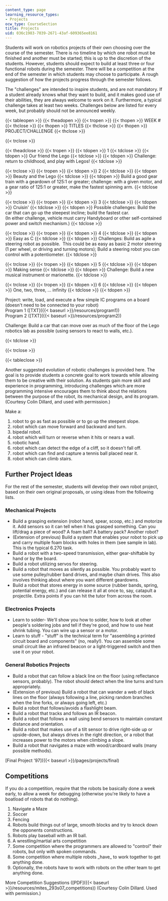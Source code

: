 ```yaml
---
content_type: page
learning_resource_types:
- Projects
ocw_type: CourseSection
title: Projects
uid: 036c1983-7039-2671-43af-609365ee8161
---
```


Students will work on robotics projects of their own choosing over the course of the semester. There is no timeline by which one robot must be finished and another must be started; this is up to the discretion of the students. However, students should expect to build at least three or four functional robots during the semester. There will be a competition at the end of the semester in which students may choose to participate. A rough suggestion of how the projects progress through the semester follows.

The "challenges" are intended to inspire students, and are not mandatory. If a student already knows what they want to build, and it makes good use of their abilities, they are always welcome to work on it. Furthermore, a typical challenge takes at least two weeks. Challenges below are listed for every week, but probably should not be announced weekly.

{{< tableopen >}}
{{< theadopen >}}
{{< tropen >}}
{{< thopen >}}
WEEK #
{{< thclose >}}
{{< thopen >}}
TITLES
{{< thclose >}}
{{< thopen >}}
PROJECT/CHALLENGE
{{< thclose >}}

{{< trclose >}}

{{< theadclose >}}
{{< tropen >}}
{{< tdopen >}}
1
{{< tdclose >}}
{{< tdopen >}}
Our friend the Lego
{{< tdclose >}}
{{< tdopen >}}
Challenge: return to childhood, and play with Legos!
{{< tdclose >}}

{{< trclose >}}
{{< tropen >}}
{{< tdopen >}}
2
{{< tdclose >}}
{{< tdopen >}}
Beauty and the Lego
{{< tdclose >}}
{{< tdopen >}}
Build a good gear train with a geardown of 125:1 or greater; challenge: with a given motor, and a gear ratio of 125:1 or greater, make the fastest spinning arm.
{{< tdclose >}}

{{< trclose >}}
{{< tropen >}}
{{< tdopen >}}
3
{{< tdclose >}}
{{< tdopen >}}
Cruisin'
{{< tdclose >}}
{{< tdopen >}}
Possible challenges: Build the car that can go up the steepest incline; build the fastest car.  
(In either challenge, vehicle must carry Handyboard or other self-contained power and switch mechanism.)
{{< tdclose >}}

{{< trclose >}}
{{< tropen >}}
{{< tdopen >}}
4
{{< tdclose >}}
{{< tdopen >}}
Easy as C
{{< tdclose >}}
{{< tdopen >}}
Challenges: Build as agile a steering robot as possible.  This could be as easy as basic 2 motor steering (1 per wheel, or driving and turning motors); Build a steering robot you can control with a potentiometer.
{{< tdclose >}}

{{< trclose >}}
{{< tropen >}}
{{< tdopen >}}
5
{{< tdclose >}}
{{< tdopen >}}
Making sense
{{< tdclose >}}
{{< tdopen >}}
Challenge: Build a new musical instrument or marionette.
{{< tdclose >}}

{{< trclose >}}
{{< tropen >}}
{{< tdopen >}}
6
{{< tdclose >}}
{{< tdopen >}}
One, two, three, ... infinity
{{< tdclose >}}
{{< tdopen >}}


Project: write, load, and execute a few simple IC programs on a board (doesn't need to be connected to your robot)  
Program 1 ([TXT]({{< baseurl >}}/resources/program1))  
Program 2 ([TXT]({{< baseurl >}}/resources/program2))

Challenge: Build a car that can move over as much of the floor of the Lego robotics lab as possible (using sensors to react to walls, etc.).


{{< tdclose >}}

{{< trclose >}}

{{< tableclose >}}

Another suggested evolution of robotic challenges is provided here. The goal is to provide students a concrete goal to work towards while allowing them to be creative with their solution. As students gain more skill and experience in programming, introducing challenges which are more programming intensive encourages them to think about the relations between the purpose of the robot, its mechanical design, and its program. (Courtesy Colin Dillard, and used with permission.)

Make a:

1.  robot to go as fast as possible or to go up the steepest slope.
2.  robot which can move forward and backward and turn.
3.  bipedal robot.
4.  robot which will turn or reverse when it hits or nears a wall.
5.  robotic hand.
6.  robot which can detect the edge of a cliff, so it doesn't fall off.
7.  robot which can find and capture a tennis ball placed near it.
8.  robot which can climb stairs.

Further Project Ideas
---------------------

For the rest of the semester, students will develop their own robot project, based on their own original proposals, or using ideas from the following lists.

### Mechanical Projects

*   Build a grasping extension (robot hand, spear, scoop, etc.) and motorize it. Add sensors so it can tell when it has grasped something. Can you lift/drag a piece of wood? A foam ball? A battery pack? Another robot?
*   (Extension of previous) Build a system that enables your robot to pick up and carry multiple foam blocks with holes in them (see sample in lab). This is the typical 6.270 task.
*   Build a robot with a two-speed transmission, either gear-shiftable by hand or by the board.
*   Build a robot utilizing servos for steering.
*   Build a robot that moves as silently as possible. You probably want to use some pulley/rubber band drives, and maybe chain drives. This also involves thinking about where you want different geardowns.
*   Build a robot that stores energy in some source (rubber bands, spring, potential energy, etc.) and can release it all at once to, say, catapult a projectile. Extra points if you can hit the tutor from across the room.

### Electronics Projects

*   Learn to solder- We'll show you how to solder, how to look at other people's soldering jobs and tell if they're good, and how to use heat shrink tubing. You can wire up a sensor or a motor.
*   Learn to stuff - "stuff" is the technical term for "assembling a printed circuit board and components" (no, really!). You can assemble some small circuit like an infrared beacon or a light-triggered switch and then use it on your robot.

### General Robotics Projects

*   Build a robot that can follow a black line on the floor (using reflectance sensors, probably). The robot should detect when the line turns and turn appropriately.
*   (Extension of previous) Build a robot that can wander a web of black lines on the floor (always following a line, picking random branches when the line forks, or always going left, etc.)
*   Build a robot that follows/avoids a flashlight beam.
*   Build a robot that tracks and follows an IR beacon.
*   Build a robot that follows a wall using bend sensors to maintain constant distance and orientation.
*   Build a robot that makes use of a tilt sensor to drive right-side up or upside-down, but always drives in the right direction, or a robot that increases power to the motors when climbing a slope.
*   Build a robot that navigates a maze with wood/cardboard walls (many possible methods).

[Final Project '97]({{< baseurl >}}/pages/projects/final)

Competitions
------------

If you do a competition, require that the robots be basically done a week early, to allow a week for debugging (otherwise you're likely to have a boatload of robots that do nothing).

1.  Navigate a Maze
2.  Soccer
3.  Fencing
4.  Robots build things out of large, smooth blocks and try to knock down the opponents constructions.
5.  Robots play baseball with an IR ball.
6.  A wrestling/martial arts competition
7.  Some competition where the programmers are allowed to "control" their robots, but only with spoken commands.
8.  Some competition where multiple robots \_have\_ to work together to get anything done.
9.  Optionally, the robots have to work with robots on the other team to get anything done.

More Competition Suggestions ([PDF]({{< baseurl >}}/resources/mites_293s07_competitions)) (Courtesy Colin Dillard. Used with permission.)